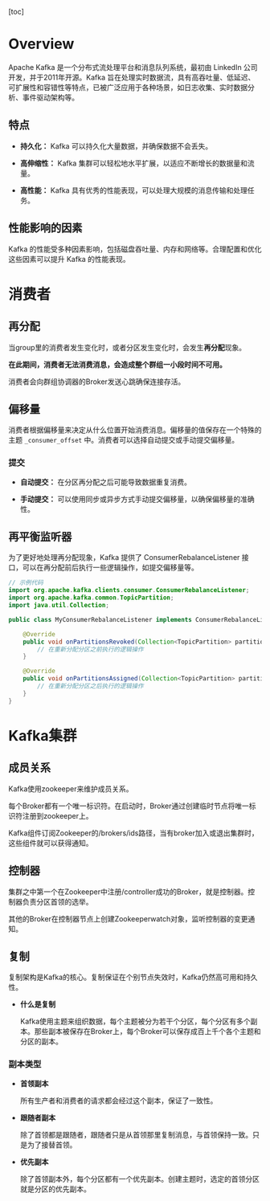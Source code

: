 [toc]

# Overview

Apache Kafka 是一个分布式流处理平台和消息队列系统，最初由 LinkedIn 公司开发，并于2011年开源。Kafka 旨在处理实时数据流，具有高吞吐量、低延迟、可扩展性和容错性等特点，已被广泛应用于各种场景，如日志收集、实时数据分析、事件驱动架构等。

## 特点

- **持久化：** Kafka 可以持久化大量数据，并确保数据不会丢失。
  
- **高伸缩性：** Kafka 集群可以轻松地水平扩展，以适应不断增长的数据量和流量。
  
- **高性能：** Kafka 具有优秀的性能表现，可以处理大规模的消息传输和处理任务。

## 性能影响的因素

Kafka 的性能受多种因素影响，包括磁盘吞吐量、内存和网络等。合理配置和优化这些因素可以提升 Kafka 的性能表现。

# 消费者

## 再分配

当group里的消费者发生变化时，或者分区发生变化时，会发生**再分配**现象。

**在此期间，消费者无法消费消息，会造成整个群组一小段时间不可用。**

消费者会向群组协调器的Broker发送心跳确保连接存活。

## 偏移量

消费者根据偏移量来决定从什么位置开始消费消息。偏移量的值保存在一个特殊的主题 `_consumer_offset` 中。消费者可以选择自动提交或手动提交偏移量。

### 提交

- **自动提交：** 在分区再分配之后可能导致数据重复消费。
  
- **手动提交：** 可以使用同步或异步方式手动提交偏移量，以确保偏移量的准确性。

## 再平衡监听器

为了更好地处理再分配现象，Kafka 提供了 ConsumerRebalanceListener 接口，可以在再分配前后执行一些逻辑操作，如提交偏移量等。

```java
// 示例代码
import org.apache.kafka.clients.consumer.ConsumerRebalanceListener;
import org.apache.kafka.common.TopicPartition;
import java.util.Collection;

public class MyConsumerRebalanceListener implements ConsumerRebalanceListener {

    @Override
    public void onPartitionsRevoked(Collection<TopicPartition> partitions) {
        // 在重新分配分区之前执行的逻辑操作
    }

    @Override
    public void onPartitionsAssigned(Collection<TopicPartition> partitions) {
        // 在重新分配分区之后执行的逻辑操作
    }
}
```

# Kafka集群

## 成员关系

Kafka使用zookeeper来维护成员关系。

每个Broker都有一个唯一标识符。在启动时，Broker通过创建临时节点将唯一标识符注册到zookeeper上。

Kafka组件订阅Zookeeper的/brokers/ids路径，当有broker加入或退出集群时，这些组件就可以获得通知。

## 控制器

集群之中第一个在Zookeeper中注册/controller成功的Broker，就是控制器。控制器负责分区首领的选举。

其他的Broker在控制器节点上创建Zookeeperwatch对象，监听控制器的变更通知。

## 复制

复制架构是Kafka的核心。复制保证在个别节点失效时，Kafka仍然高可用和持久性。

- **什么是复制**

  Kafka使用主题来组织数据，每个主题被分为若干个分区，每个分区有多个副本。那些副本被保存在Broker上，每个Broker可以保存成百上千个各个主题和分区的副本。

### 副本类型

- **首领副本**

  所有生产者和消费者的请求都会经过这个副本，保证了一致性。

- **跟随者副本**

  除了首领都是跟随者，跟随者只是从首领那里复制消息，与首领保持一致。只是为了接替首领。

- **优先副本**

  除了首领副本外，每个分区都有一个优先副本。创建主题时，选定的首领分区就是分区的优先副本。